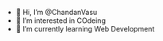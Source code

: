 - 👋 Hi, I’m @ChandanVasu
- 👀 I’m interested in COdeing
- 🌱 I’m currently learning Web Development


<!---
ChandanVasu/ChandanVasu is a ✨ special ✨ repository because its `README.md` (this file) appears on your GitHub profile.
You can click the Preview link to take a look at your changes.
--->
